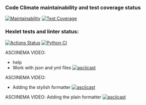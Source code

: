 ### Code Climate maintainability and test coverage status
[![Maintainability](https://api.codeclimate.com/v1/badges/b05de763118c5b52bbb6/maintainability)](https://codeclimate.com/github/AntonVorontsov/python-project-lvl2/maintainability)
[![Test Coverage](https://api.codeclimate.com/v1/badges/b05de763118c5b52bbb6/test_coverage)](https://codeclimate.com/github/AntonVorontsov/python-project-lvl2/test_coverage)

### Hexlet tests and linter status:
[![Actions Status](https://github.com/AntonVorontsov/python-project-lvl2/workflows/hexlet-check/badge.svg)](https://github.com/AntonVorontsov/python-project-lvl2/actions)
[![Python CI](https://github.com/AntonVorontsov/python-project-lvl2/actions/workflows/pici.yml/badge.svg)](https://github.com/AntonVorontsov/python-project-lvl2/actions/workflows/pici.yml)

ASCIINEMA VIDEO:

- help
- Work with json and yml files
[![asciicast](https://asciinema.org/a/WGnkrVSjStfGd8RpXOZsj202o.svg)](https://asciinema.org/a/WGnkrVSjStfGd8RpXOZsj202o)

ASCIINEMA VIDEO:

- Adding the stylish formatter
[![asciicast](https://asciinema.org/a/pPbeVZHEmtO2uJ5H5llMlpk6f.svg)](https://asciinema.org/a/pPbeVZHEmtO2uJ5H5llMlpk6f)


ASCIINEMA VIDEO:
Adding the plain formatter
[![asciicast](https://asciinema.org/a/BiJON7fcg85q31W0jASoMfQhX.svg)](https://asciinema.org/a/BiJON7fcg85q31W0jASoMfQhX)